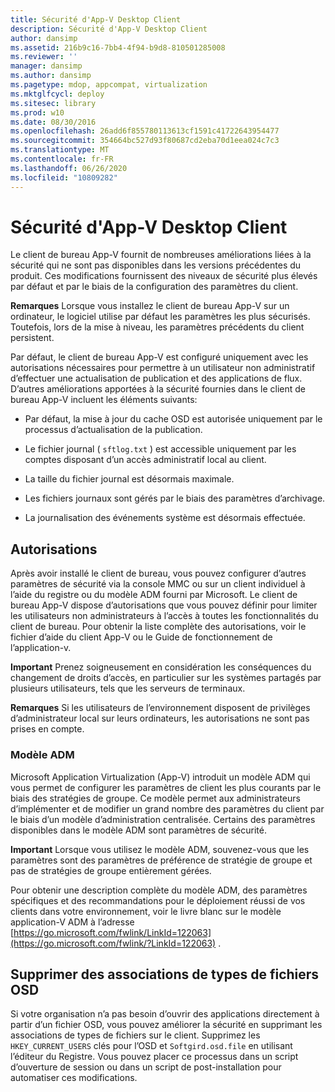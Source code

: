 ```yaml
---
title: Sécurité d'App-V Desktop Client
description: Sécurité d'App-V Desktop Client
author: dansimp
ms.assetid: 216b9c16-7bb4-4f94-b9d8-810501285008
ms.reviewer: ''
manager: dansimp
ms.author: dansimp
ms.pagetype: mdop, appcompat, virtualization
ms.mktglfcycl: deploy
ms.sitesec: library
ms.prod: w10
ms.date: 08/30/2016
ms.openlocfilehash: 26add6f855780113613cf1591c41722643954477
ms.sourcegitcommit: 354664bc527d93f80687cd2eba70d1eea024c7c3
ms.translationtype: MT
ms.contentlocale: fr-FR
ms.lasthandoff: 06/26/2020
ms.locfileid: "10809282"
---
```

# Sécurité d'App-V Desktop Client


Le client de bureau App-V fournit de nombreuses améliorations liées à la sécurité qui ne sont pas disponibles dans les versions précédentes du produit. Ces modifications fournissent des niveaux de sécurité plus élevés par défaut et par le biais de la configuration des paramètres du client.

**Remarques**  Lorsque vous installez le client de bureau App-V sur un ordinateur, le logiciel utilise par défaut les paramètres les plus sécurisés. Toutefois, lors de la mise à niveau, les paramètres précédents du client persistent.

 

Par défaut, le client de bureau App-V est configuré uniquement avec les autorisations nécessaires pour permettre à un utilisateur non administratif d’effectuer une actualisation de publication et des applications de flux. D’autres améliorations apportées à la sécurité fournies dans le client de bureau App-V incluent les éléments suivants:

-   Par défaut, la mise à jour du cache OSD est autorisée uniquement par le processus d’actualisation de la publication.

-   Le fichier journal ( `sftlog.txt` ) est accessible uniquement par les comptes disposant d’un accès administratif local au client.

-   La taille du fichier journal est désormais maximale.

-   Les fichiers journaux sont gérés par le biais des paramètres d’archivage.

-   La journalisation des événements système est désormais effectuée.

## Autorisations


Après avoir installé le client de bureau, vous pouvez configurer d’autres paramètres de sécurité via la console MMC ou sur un client individuel à l’aide du registre ou du modèle ADM fourni par Microsoft. Le client de bureau App-V dispose d’autorisations que vous pouvez définir pour limiter les utilisateurs non administrateurs à l’accès à toutes les fonctionnalités du client de bureau. Pour obtenir la liste complète des autorisations, voir le fichier d’aide du client App-V ou le Guide de fonctionnement de l’application-v.

**Important**  Prenez soigneusement en considération les conséquences du changement de droits d’accès, en particulier sur les systèmes partagés par plusieurs utilisateurs, tels que les serveurs de terminaux.

 

**Remarques**  Si les utilisateurs de l’environnement disposent de privilèges d’administrateur local sur leurs ordinateurs, les autorisations ne sont pas prises en compte.

 

### Modèle ADM

Microsoft Application Virtualization (App-V) introduit un modèle ADM qui vous permet de configurer les paramètres de client les plus courants par le biais des stratégies de groupe. Ce modèle permet aux administrateurs d’implémenter et de modifier un grand nombre des paramètres du client par le biais d’un modèle d’administration centralisée. Certains des paramètres disponibles dans le modèle ADM sont paramètres de sécurité.

**Important**  Lorsque vous utilisez le modèle ADM, souvenez-vous que les paramètres sont des paramètres de préférence de stratégie de groupe et pas de stratégies de groupe entièrement gérées.

 

Pour obtenir une description complète du modèle ADM, des paramètres spécifiques et des recommandations pour le déploiement réussi de vos clients dans votre environnement, voir le livre blanc sur le modèle application-V ADM à l’adresse [https://go.microsoft.com/fwlink/LinkId=122063](https://go.microsoft.com/fwlink/?LinkId=122063) .

## Supprimer des associations de types de fichiers OSD


Si votre organisation n’a pas besoin d’ouvrir des applications directement à partir d’un fichier OSD, vous pouvez améliorer la sécurité en supprimant les associations de types de fichiers sur le client. Supprimez les `HKEY_CURRENT_USERS` clés pour l’OSD et `Softgird.osd.file` en utilisant l’éditeur du Registre. Vous pouvez placer ce processus dans un script d’ouverture de session ou dans un script de post-installation pour automatiser ces modifications.

 

 





